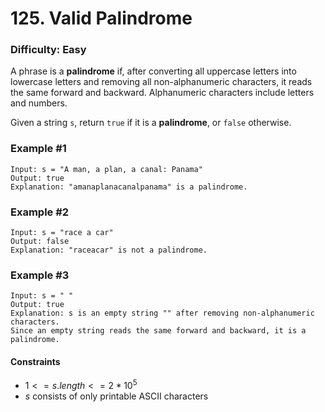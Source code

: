 # 125. Valid Palindrome
### Difficulty: Easy

A phrase is a **palindrome** if, after converting all uppercase letters into lowercase letters and removing all non-alphanumeric characters, it reads the same forward and backward. Alphanumeric characters include letters and numbers.

Given a string `s`, return `true` if it is a **palindrome**, or `false` otherwise.

### Example #1

```
Input: s = "A man, a plan, a canal: Panama"
Output: true
Explanation: "amanaplanacanalpanama" is a palindrome.
```

### Example #2

```
Input: s = "race a car"
Output: false
Explanation: "raceacar" is not a palindrome.
```

### Example #3

```
Input: s = " "
Output: true
Explanation: s is an empty string "" after removing non-alphanumeric characters.
Since an empty string reads the same forward and backward, it is a palindrome.
```

#### Constraints

- $1 <= s.length <= 2* 10^5$
- $s$ consists of only printable ASCII characters